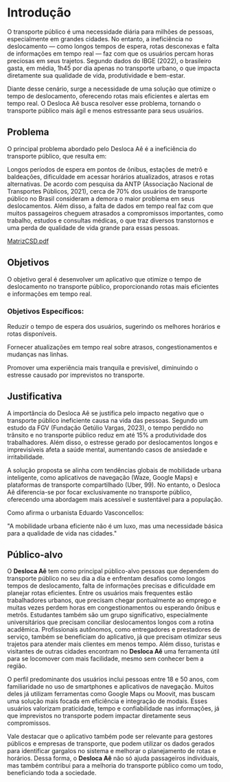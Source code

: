 # Introdução

O transporte público é uma necessidade diária para milhões de pessoas, especialmente em grandes cidades. No entanto, a ineficiência no deslocamento — como longos tempos de espera, rotas desconexas e falta de informações em tempo real — faz com que os usuários percam horas preciosas em seus trajetos. Segundo dados do IBGE (2022), o brasileiro gasta, em média, 1h45 por dia apenas no transporte urbano, o que impacta diretamente sua qualidade de vida, produtividade e bem-estar.

Diante desse cenário, surge a necessidade de uma solução que otimize o tempo de deslocamento, oferecendo rotas mais eficientes e alertas em tempo real. O Desloca Aê busca resolver esse problema, tornando o transporte público mais ágil e menos estressante para seus usuários.

## Problema

O principal problema abordado pelo Desloca Aê é a ineficiência do transporte público, que resulta em:

Longos períodos de espera em pontos de ônibus, estações de metrô e baldeações, dificuldade em acessar horários atualizados, atrasos e rotas alternativas. De acordo com pesquisa da ANTP (Associação Nacional de Transportes Públicos, 2021), cerca de 70% dos usuários de transporte público no Brasil consideram a demora o maior problema em seus deslocamentos. Além disso, a falta de dados em tempo real faz com que muitos passageiros cheguem atrasados a compromissos importantes, como trabalho, estudos e consultas médicas, o que traz diversos transtornos e uma perda de qualidade de vida grande para essas pessoas.

[MatrizCSD.pdf](https://github.com/user-attachments/files/19613516/MatrizCSD.pdf)

## Objetivos

O objetivo geral é desenvolver um aplicativo que otimize o tempo de deslocamento no transporte público, proporcionando rotas mais eficientes e informações em tempo real.

### Objetivos Específicos:

Reduzir o tempo de espera dos usuários, sugerindo os melhores horários e rotas disponíveis.

Fornecer atualizações em tempo real sobre atrasos, congestionamentos e mudanças nas linhas.

Promover uma experiência mais tranquila e previsível, diminuindo o estresse causado por imprevistos no transporte.

## Justificativa

A importância do Desloca Aê se justifica pelo impacto negativo que o transporte público ineficiente causa na vida das pessoas. Segundo um estudo da FGV (Fundação Getúlio Vargas, 2023), o tempo perdido no trânsito e no transporte público reduz em até 15% a produtividade dos trabalhadores. Além disso, o estresse gerado por deslocamentos longos e imprevisíveis afeta a saúde mental, aumentando casos de ansiedade e irritabilidade.

A solução proposta se alinha com tendências globais de mobilidade urbana inteligente, como aplicativos de navegação (Waze, Google Maps) e plataformas de transporte compartilhado (Uber, 99). No entanto, o Desloca Aê diferencia-se por focar exclusivamente no transporte público, oferecendo uma abordagem mais acessível e sustentável para a população.

Como afirma o urbanista Eduardo Vasconcellos:

"A mobilidade urbana eficiente não é um luxo, mas uma necessidade básica para a qualidade de vida nas cidades."

## Público-alvo

O **Desloca Aê** tem como principal público-alvo pessoas que dependem do transporte público no seu dia a dia e enfrentam desafios como longos tempos de deslocamento, falta de informações precisas e dificuldade em planejar rotas eficientes. Entre os usuários mais frequentes estão trabalhadores urbanos, que precisam chegar pontualmente ao emprego e muitas vezes perdem horas em congestionamentos ou esperando ônibus e metrôs. Estudantes também são um grupo significativo, especialmente universitários que precisam conciliar deslocamentos longos com a rotina acadêmica. Profissionais autônomos, como entregadores e prestadores de serviço, também se beneficiam do aplicativo, já que precisam otimizar seus trajetos para atender mais clientes em menos tempo. Além disso, turistas e visitantes de outras cidades encontram no **Desloca Aê** uma ferramenta útil para se locomover com mais facilidade, mesmo sem conhecer bem a região.  

O perfil predominante dos usuários inclui pessoas entre 18 e 50 anos, com familiaridade no uso de smartphones e aplicativos de navegação. Muitos deles já utilizam ferramentas como Google Maps ou Moovit, mas buscam uma solução mais focada em eficiência e integração de modais. Esses usuários valorizam praticidade, tempo e confiabilidade nas informações, já que imprevistos no transporte podem impactar diretamente seus compromissos.  

Vale destacar que o aplicativo também pode ser relevante para gestores públicos e empresas de transporte, que podem utilizar os dados gerados para identificar gargalos no sistema e melhorar o planejamento de rotas e horários. Dessa forma, o **Desloca Aê** não só ajuda passageiros individuais, mas também contribui para a melhoria do transporte público como um todo, beneficiando toda a sociedade.
